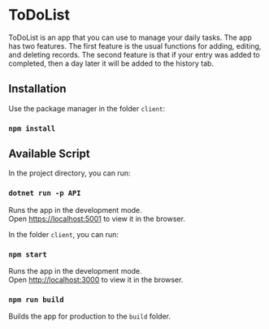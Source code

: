 # ToDoList #

ToDoList is an app that you can use to manage your daily tasks. The app has two features. The first feature is the usual functions for adding, editing, and deleting records. The second feature is that if your entry was added to completed, then a day later it will be added to the history tab.

## Installation

Use the package manager in the folder `client`:

### `npm install`

## Available Script

In the project directory, you can run:

### `dotnet run -p API`

Runs the app in the development mode.\
Open [https://localhost:5001](https://localhost:5001) to view it in the browser.

In the folder `client`, you can run:

### `npm start`

Runs the app in the development mode.\
Open [http://localhost:3000](http://localhost:3000) to view it in the browser.

### `npm run build`

Builds the app for production to the `build` folder.
